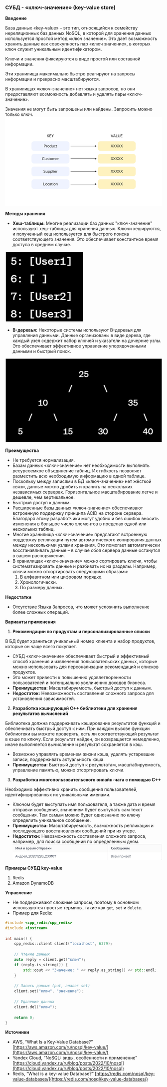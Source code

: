 ### СУБД - «ключ-значение» (key-value store)

**Введение**

База данных «key-value» – это тип, относящийся к семейству нереляционных баз данных NoSQL, в которой для хранения данных используется простой метод «ключ значение». Это дает возможность хранить данные как совокупность пар «ключ значение», в которых ключ служит уникальным идентификатором. 

Ключи и значения фиксируются в виде простой или составной информации. 

Эти хранилища максимально быстро реагируют на запросы информации и прекрасно масштабируются.

В хранилищах «ключ-значение» нет языка запросов, но они предоставляют возможность добавлять и удалять пары «ключ-значение». 

Значения не могут быть запрошены или найдены. Запросить можно только ключ.
![Image alt](https://github.com/LLrodyaLL/misis2023f-22-01-nurgaliev-r-d/raw/main/docs/KV.png)

**Методы хранения**

- **Хеш-таблицы:** Многие реализации баз данных "ключ-значение" используют хеш-таблицы для хранения данных. Ключи хешируются, и полученный хеш используется для быстрого поиска соответствующего значения. Это обеспечивает константное время доступа в среднем случае.

![Image alt](https://github.com/LLrodyaLL/misis2023f-22-01-nurgaliev-r-d/raw/main/docs/hash.jpg)

- **B-деревья:** Некоторые системы используют B-деревья для управления данными. Данные организованы в виде дерева, где каждый узел содержит набор ключей и указатели на дочерние узлы. Это обеспечивает эффективное управление упорядоченными данными и быстрый поиск.

![Image alt](https://github.com/LLrodyaLL/misis2023f-22-01-nurgaliev-r-d/raw/main/docs/b-tree.jpg)

**Преимущества**

- Не требуется нормализация.
- Базам данных «ключ-значение» нет необходимости выполнять ресурсоемкое объединение таблиц. Их гибкость позволяет разместить всю необходимую информацию в одной таблице.
- Поскольку между записями в БД «ключ-значение» нет жёсткой связи, данные можно дробить и хранить на нескольких независимых серверах. Горизонтальное масштабирование легче и дешевле, чем вертикальное.
- Быстрый доступ к данным.
- Расширенные базы данных «ключ-значение» обеспечивают встроенную поддержку принципа ACID на стороне сервера. Благодаря этому разработчики могут удобно и без ошибок вносить изменения в большое число элементов в пределах одной или нескольких таблиц.
- Многие хранилища «ключ-значение» предлагают встроенную поддержку репликации путем автоматического копирования данных между несколькими узлами хранения. Это помогает автоматически восстанавливать данные – в случае сбоя сервера данные останутся в вашем распоряжении.
- В хранилищах «ключ-значение» можно сортировать ключи, чтобы систематизировать данные и разбивать их на разделы. Например, ключи можно отсортировать следующими образами:
  1. В алфавитном или цифровом порядке.
  2. Хронологически.
  3. По размеру данных.

**Недостатки**

- Отсутствие Языка Запросов, что может усложнить выполнение более сложных операций.

**Варианты применения**

1. **Рекомендации по продуктам и персонализированные списки**

В БД будет храниться уникальный номер клиента и набор продуктов, которые он чаще всего покупает.
   - СУБД «ключ-значение» обеспечивает быстрый и эффективный способ хранения и извлечения пользовательских данных, которые можно использовать для персонализации рекомендаций и списков продуктов.
   - Это может привести к повышению удовлетворенности пользователей и потенциально увеличению доходов бизнеса.
   - **Преимущества:** Масштабируемость, быстрый доступ к данным.
   - **Недостаток:** Невозможность составления сложного запроса для установления зависимостей.

2. **Разработка кэширующей C++ библиотеки для хранения результатов вычислений**

Библиотека должна поддерживать кэширование результатов функций и обеспечивать быстрый доступ к ним. При каждом вызове функции библиотеки вы можете проверять, есть ли соответствующий результат в кэше по ключу. Если результат найден, он возвращается немедленно, иначе выполняется вычисление и результат сохраняется в кэш.
   - Возможно управлять временем жизни кэша, удалять устаревшие записи, поддерживать актуальность кэша.
   - **Преимущества:** Быстрый доступ к результатам, масштабируемость, управление памятью, можно отсортировать ключи.

3. **Разработка многопользовательского онлайн-чата с помощью C++**

Необходимо эффективно хранить сообщения пользователей, идентифицированных их уникальными именами.
   - Ключом будет выступать имя пользователя, а также дата и время отправки сообщения, значением будет выступать сам текст сообщения. Тем самым можно будет однозначно по ключу определить уникальное сообщение.
   - **Преимущества:** Масштабируемость, возможность репликации и последующего восстановления сообщений при их утере.
   - **Недостатки:** Невозможность составления сложного запроса, например, для поиска сообщений по определенным дням.
![Image alt](https://github.com/LLrodyaLL/misis2023f-22-01-nurgaliev-r-d/raw/main/docs/messages.jpg)

**Примеры СУБД key-value**

1. Redis
2. Amazon DynamoDB

**Управление**

- Не поддерживают сложные запросы, поэтому в основном используются простые термины, такие как `get`, `set` и `delete`.
- Пример для Redis:
```c++
#include <cpp_redis/cpp_redis>
#include <iostream>

int main() {
    cpp_redis::client client("localhost", 6379);

    // Чтение данных
    auto reply = client.get("ключ");
    if (reply.is_string()) {
        std::cout << "Значение: " << reply.as_string() << std::endl;
    }

    // Запись данных (put, аналог set)
    client.set("ключ", "значение");

    // Удаление данных
    client.del("ключ");

    return 0;
}
```


**Источники**

- AWS, “What Is a Key-Value Database?”
[https://aws.amazon.com/ru/nosql/key-value/](https://aws.amazon.com/ru/nosql/key-value/)
- Yandex Cloud, “NoSQL: виды, особенности и применение”
[https://cloud.yandex.ru/ru/blog/posts/2022/10/nosql](https://cloud.yandex.ru/ru/blog/posts/2022/10/nosql)
- Redis, “What is a key-value Database?”
[https://redis.com/nosql/key-value-databases/](https://redis.com/nosql/key-value-databases/)
